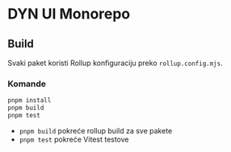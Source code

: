 # DYN UI Monorepo

## Build

Svaki paket koristi Rollup konfiguraciju preko `rollup.config.mjs`.

### Komande

```bash
pnpm install
pnpm build
pnpm test
```

- `pnpm build` pokreće rollup build za sve pakete
- `pnpm test` pokreće Vitest testove
